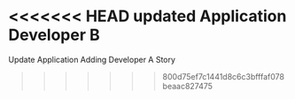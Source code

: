 <<<<<<< HEAD
updated Application Developer B
=======
Update Application Adding Developer A Story
>>>>>>> 800d75ef7c1441d8c6c3bfffaf078beaac827475
